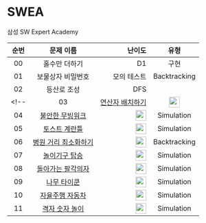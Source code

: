 # SWEA

삼성 SW Expert Academy

| 순번 | 문제 이름 | 난이도 | 유형 |  
| :---: |:--------:|---------------------:|:-------------------:|  
| 00 | 홀수만 더하기 | D1 | 구현 |
| 01 | 보물상자 비밀번호 | 모의 테스트 | Backtracking |
| 02 | 등산로 조성 | DFS |
<!-- | 03 |      <a href="https://www.codetree.ai/training-field/frequent-problems/problems/arrange-operator" target="_blank">연산자 배치하기</a>       |                         <img height="25px" width="25px" src="https://static.solved.ac/tier_small/10.svg"/>                          |    Backtracking     |
| 04 |    <a href="https://www.codetree.ai/training-field/frequent-problems/problems/unstable-moving-walk" target="_blank">불안한 무빙워크</a>     |                         <img height="25px" width="25px" src="https://static.solved.ac/tier_small/11.svg"/>                          |     Simulation      |
| 05 |        <a href="https://www.codetree.ai/training-field/frequent-problems/problems/toast-eggmold" target="_blank">토스트 계란틀</a>         |                         <img height="25px" width="25px" src="https://static.solved.ac/tier_small/11.svg"/>                          |     Simulation      |
| 06 | <a href="https://www.codetree.ai/training-field/frequent-problems/problems/min-of-hospital-distance" target="_blank">병원 거리 최소화하기</a> |                         <img height="25px" width="25px" src="https://static.solved.ac/tier_small/11.svg"/>                          |    Backtracking     |
| 07 |       <a href="https://www.codetree.ai/training-field/frequent-problems/problems/go-on-the-rides" target="_blank">놀이기구 탑승</a>        |                         <img height="25px" width="25px" src="https://static.solved.ac/tier_small/11.svg"/>                          |     Simulation      |
| 08 |    <a href="https://www.codetree.ai/training-field/frequent-problems/problems/rounding-eight-angle" target="_blank">돌아가는 팔각의자</a>    |                         <img height="25px" width="25px" src="https://static.solved.ac/tier_small/11.svg"/>                          |     Simulation      |
| 09 |          <a href="https://www.codetree.ai/training-field/frequent-problems/problems/tree-tycoon" target="_blank">나무 타이쿤</a>          |                         <img height="25px" width="25px" src="https://static.solved.ac/tier_small/11.svg"/>                          |     Simulation      |
| 10 |     <a href="https://www.codetree.ai/training-field/frequent-problems/problems/autonomous-driving" target="_blank">자율주행 자동차</a>      |                         <img height="25px" width="25px" src="https://static.solved.ac/tier_small/11.svg"/>                          |     Simulation      |
| 11 |     <a href="https://www.codetree.ai/training-field/frequent-problems/problems/matrix-number-play" target="_blank">격자 숫자 놀이</a>      |                         <img height="25px" width="25px" src="https://static.solved.ac/tier_small/12.svg"/>                          |     Simulation      | -->